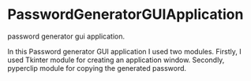 # PasswordGeneratorGUIApplication
password generator gui application.

In this Password generator GUI application I used two modules. 
Firstly, I used Tkinter module for creating an application window.
Secondly, pyperclip module for copying the generated password.
